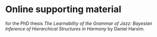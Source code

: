 # Online supporting material

for the PhD thesis
_The Learnability of the Grammar of Jazz: Bayesian Inference of Hierarchical Structures in Harmony_
by Daniel Harsim.
